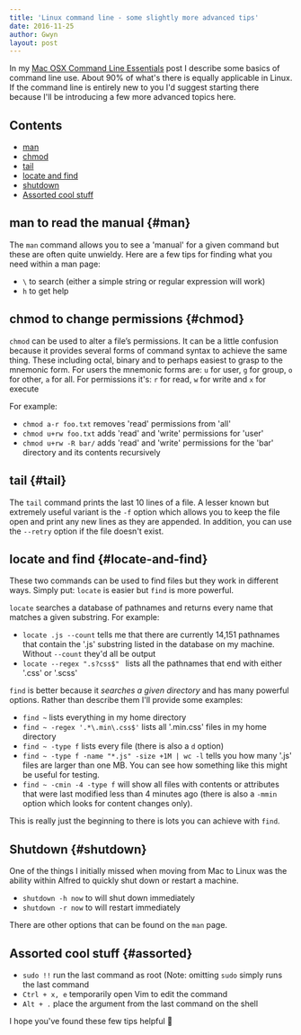 ```yaml
---
title: 'Linux command line - some slightly more advanced tips'
date: 2016-11-25
author: Gwyn
layout: post
---
```


In my [Mac OSX Command Line Essentials](http://15volts.com/mac-os-x-command-line-essentials/) post I describe some basics of command line use. About 90% of what's there is equally applicable in Linux. If the command line is entirely new to you I'd suggest starting there because I'll be introducing a few more advanced topics here.

## Contents

  * [man](#man)
  * [chmod](#chmod)
  * [tail](#tail)
  * [locate and find](#locate-and-find)
  * [shutdown](#shutdown)
  * [Assorted cool stuff](#assorted)

## man to read the manual {#man}

The `man` command allows you to see a 'manual' for a given command but these are often quite unwieldy. Here are a few tips for finding what you need within a man page:

  * `\` to search (either a simple string or regular expression will work)
  * `h` to get help

## chmod to change permissions {#chmod}

`chmod` can be used to alter a file’s permissions. It can be a little confusion because it provides several forms of command syntax to achieve the same thing. These including octal, binary and to perhaps easiest to grasp to the mnemonic form. For users the mnemonic forms are: `u` for user, `g` for group, `o` for other, `a` for all. For permissions it's: `r` for read, `w` for write and `x` for execute

For example:

  * `chmod a-r foo.txt` removes 'read' permissions from 'all'
  * `chmod u+rw foo.txt` adds 'read' and 'write' permissions for 'user'
  * `chmod u+rw -R bar/` adds 'read' and 'write' permissions for the 'bar' directory and its contents recursively

## tail {#tail}

The `tail` command prints the last 10 lines of a file. A lesser known but extremely useful variant is the `-f` option which allows you to keep the file open and print any new lines as they are appended. In addition, you can use the `--retry` option if the file doesn't exist.

## locate and find {#locate-and-find}

These two commands can be used to find files but they work in different ways. Simply put: `locate` is easier but `find` is more powerful.

`locate` searches a database of pathnames and returns every name that matches a given substring. For example:

  * `locate .js --count` tells me that there are currently 14,151 pathnames that contain the '.js' substring listed in the database on my machine. Without `--count` they'd all be output
  * `locate --regex ".s?css$" ` lists all the pathnames that end with either '.css' or '.scss'

`find` is better because it _searches a given directory_ and has many powerful options. Rather than describe them I'll provide some examples:

  * `find ~` lists everything in my home directory
  * `find ~ -regex '.*\.min\.css$'` lists all '.min.css' files in my home directory
  * `find ~ -type f` lists every file (there is also a `d` option)
  * `find ~ -type f -name "*.js" -size +1M | wc -l` tells you how many '.js' files are larger than one MB. You can see how something like this might be useful for testing.
  * `find ~ -cmin -4 -type f` will show all files with contents or attributes that were last modified less than 4 minutes ago (there is also a `-mmin` option which looks for content changes only).

This is really just the beginning to there is lots you can achieve with `find`.

## Shutdown {#shutdown}

One of the things I initially missed when moving from Mac to Linux was the ability within Alfred to quickly shut down or restart a machine.

  * `shutdown -h now` to will shut down immediately
  * `shutdown -r now` to will restart immediately

There are other options that can be found on the `man` page.

## Assorted cool stuff {#assorted}

  * `sudo !!` run the last command as root (Note: omitting `sudo` simply runs the last command
  * `Ctrl + x, e` temporarily open Vim to edit the command
  * `Alt + .` place the argument from the last command on the shell

I hope you've found these few tips helpful 🙂
